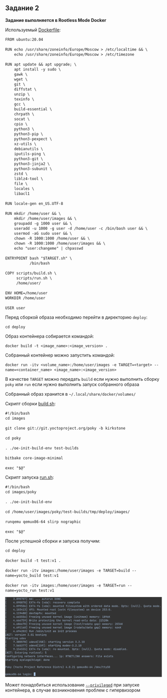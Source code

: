 ## Задание 2

__Задание выполняется в Rootless Mode Docker__

Используемый [Dockerfile](deploy/Dockerfile):

```
FROM ubuntu:20.04

RUN echo /usr/share/zoneinfo/Europe/Moscow > /etc/localtime && \
    echo /usr/share/zoneinfo/Europe/Moscow > /etc/timezone

RUN apt update && apt upgrade; \ 
    apt install -y sudo \
    gawk \
    wget \
    git \
    diffstat \
    unzip \
    texinfo \
    gcc \
    build-essential \
    chrpath \
    socat \
    cpio \
    python3 \
    python3-pip \
    python3-pexpect \
    xz-utils \
    debianutils \
    iputils-ping \
    python3-git \
    python3-jinja2 \
    python3-subunit \
    zstd \
    liblz4-tool \
    file \
    locales \
    libacl1 

RUN locale-gen en_US.UTF-8

RUN mkdir /home/user && \
    mkdir /home/user/images && \
    groupadd -g 1000 user && \
    useradd -u 1000 -g user -d /home/user -c /bin/bash user && \
    usermod -aG sudo user && \
    chown -R 1000:1000 /home/user && \
    chown -R 1000:1000 /home/user/images && \
    echo "user:changeme" | chpasswd

ENTRYPOINT bash "$TARGET.sh" \
           /bin/bash 

COPY scripts/build.sh \
     scripts/run.sh \
     /home/user/ 

ENV HOME=/home/user
WORKDIR /home/user 

USER user
```

Перед сборкой образа необходимо перейти в директорию `deploy`:

```
cd deploy
```

Образ контейнера собирается командой:

```
docker build -t <image_name>:<image_version> .
```

Собранный контейнер можно запустить командой:

```
docker run -itv <volume_name>:/home/user/images -e TARGET=<target> --name=<container_name> <image_name>:<image_version> 
```

В качестве `TARGET` можно передать `build` если нужно выполнить сборку `poky` или `run` если нужно выполнить запуск собранного образа

Собранный образ хранится в `~/.local/share/docker/volumes/`

Скрипт сборки [build.sh](deploy/scripts/build.sh):

```
#!/bin/bash
cd images

git clone git://git.yoctoproject.org/poky -b kirkstone

cd poky

. ./oe-init-build-env test-builds

bitbake core-image-minimal

exec "$@"
```

Скрипт запуска [run.sh](deploy/scripts/run.sh):

```
#!/bin/bash
cd images/poky

. ./oe-init-build-env

cd /home/user/images/poky/test-builds/tmp/deploy/images/

runqemu qemux86-64 slirp nographic

exec "$@"
```

После успешной сборки и запуска получим:

```
cd deploy

docker build -t test:v1 .

docker run -itv images:/home/user/images -e TARGET=build --name=yocto_build test:v1

docker run -itv images:/home/user/images -e TARGET=run --name=yocto_run test:v1
```

![proof.img](images/image_1.png)

Может понадобиться использование [`--privileged`](https://docs.docker.com/reference/cli/docker/container/run/#privileged) при запуске контейнера, в случае возникновения проблем с гипервизором
